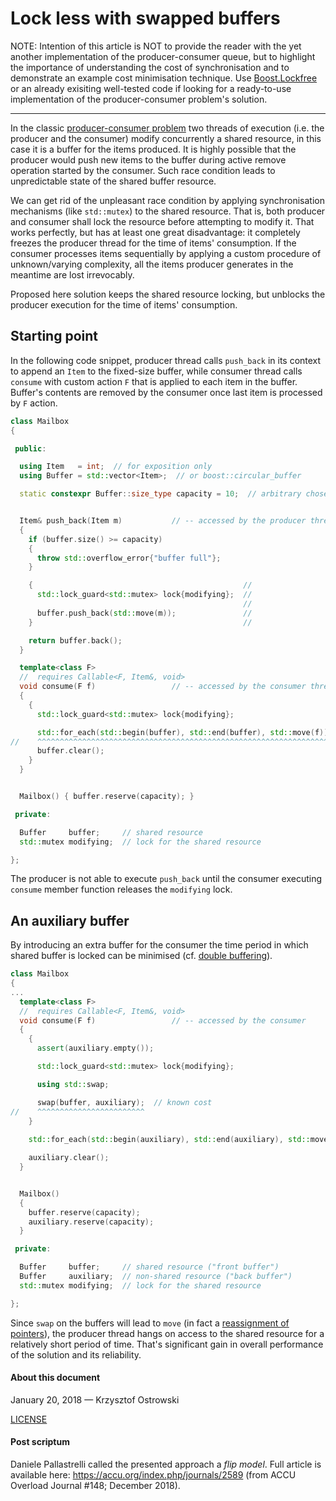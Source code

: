 
# Lock less with swapped buffers

NOTE: Intention of this article is NOT to provide the reader with the yet another implementation of the producer-consumer queue, but to highlight the importance of understanding the cost of synchronisation and to demonstrate an example cost minimisation technique. Use [Boost.Lockfree](http://www.boost.org/doc/libs/1_66_0/doc/html/lockfree.html) or an already exisiting well-tested code if looking for a ready-to-use implementation of the producer-consumer problem's solution.

----

In the classic [producer-consumer problem](https://en.wikipedia.org/wiki/Producer%E2%80%93consumer_problem) two threads of execution (i.e. the producer and the consumer) modify concurrently a shared resource, in this case it is a buffer for the items produced. It is highly possible that the producer would push new items to the buffer during active remove operation started by the consumer. Such race condition leads to unpredictable state of the shared buffer resource.


We can get rid of the unpleasant race condition by applying synchronisation mechanisms (like `std::mutex`) to the shared resource. That is, both producer and consumer shall lock the resource before attempting to modify it. That works perfectly, but has at least one great disadvantage: it completely freezes the producer thread for the time of items' consumption. If the consumer processes items sequentially by applying a custom procedure of unknown/varying complexity, all the items producer generates in the meantime are lost irrevocably.

Proposed here solution keeps the shared resource locking, but unblocks the producer execution for the time of items' consumption. 

## Starting point

In the following code snippet, producer thread calls `push_back` in its context to append an `Item` to the fixed-size buffer, while consumer thread calls `consume` with custom action `F` that is applied to each item in the buffer. Buffer's contents are removed by the consumer once last item is processed by `F` action.

```c++
class Mailbox
{

 public:

  using Item   = int;  // for exposition only
  using Buffer = std::vector<Item>;  // or boost::circular_buffer

  static constexpr Buffer::size_type capacity = 10;  // arbitrary chosen


  Item& push_back(Item m)           // -- accessed by the producer thread
  {
    if (buffer.size() >= capacity)
    {
      throw std::overflow_error{"buffer full"};
    }

    {                                               //
      std::lock_guard<std::mutex> lock{modifying};  //
                                                    //
      buffer.push_back(std::move(m));               //
    }                                               //

    return buffer.back();
  }

  template<class F>
  //  requires Callable<F, Item&, void>
  void consume(F f)                 // -- accessed by the consumer thread
  {
    {
      std::lock_guard<std::mutex> lock{modifying};

      std::for_each(std::begin(buffer), std::end(buffer), std::move(f));  // unknown cost
//    ^^^^^^^^^^^^^^^^^^^^^^^^^^^^^^^^^^^^^^^^^^^^^^^^^^^^^^^^^^^^^^^^^^
      buffer.clear();
    }
  }


  Mailbox() { buffer.reserve(capacity); }

 private:

  Buffer     buffer;     // shared resource
  std::mutex modifying;  // lock for the shared resource

};
```

The producer is not able to execute `push_back` until the consumer executing `consume` member function releases the `modifying` lock.

## An auxiliary buffer

By introducing an extra buffer for the consumer the time period in which shared buffer is locked can be minimised (cf. [double buffering](https://en.wikipedia.org/wiki/Multiple_buffering)).

```c++
class Mailbox
{
...
  template<class F>
  //  requires Callable<F, Item&, void>
  void consume(F f)                 // -- accessed by the consumer
  {
    {
      assert(auxiliary.empty());

      std::lock_guard<std::mutex> lock{modifying};

      using std::swap;

      swap(buffer, auxiliary);  // known cost
//    ^^^^^^^^^^^^^^^^^^^^^^^^
    }
    
    std::for_each(std::begin(auxiliary), std::end(auxiliary), std::move(f));

    auxiliary.clear();
  }


  Mailbox()
  {
    buffer.reserve(capacity);
    auxiliary.reserve(capacity);
  }

 private:

  Buffer     buffer;     // shared resource ("front buffer")
  Buffer     auxiliary;  // non-shared resource ("back buffer")
  std::mutex modifying;  // lock for the shared resource

};
```

Since `swap` on the buffers will lead to `move` (in fact a [reassignment of pointers](https://gcc.gnu.org/onlinedocs/gcc-7.2.0/libstdc++/api/a06912.html#a97d8ff35af22b6787d9aa7c60b2ba3ff)), the producer thread hangs on access to the shared resource for a relatively short period of time. That's significant gain in overall performance of the solution and its reliability.


#### About this document

January 20, 2018 &mdash; Krzysztof Ostrowski

[LICENSE](https://github.com/insooth/insooth.github.io/blob/master/LICENSE)



#### Post scriptum

Daniele Pallastrelli called the presented approach a _flip model_. Full article is available here: https://accu.org/index.php/journals/2589 (from ACCU Overload Journal #148; December 2018).
